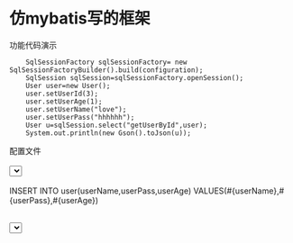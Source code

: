 # 仿mybatis写的框架
功能代码演示
        
        SqlSessionFactory sqlSessionFactory= new SqlSessionFactoryBuilder().build(configuration);
        SqlSession sqlSession=sqlSessionFactory.openSession();
        User user=new User();
        user.setUserId(3);
        user.setUserAge(1);
        user.setUserName("love");
        user.setUserPass("hhhhhh");
        User u=sqlSession.select("getUserById",user);
        System.out.println(new Gson().toJson(u));
配置文件
<br/><mapper namespace="org.wang.mapper.UserMapper">
    <br/><select id="getUserById"  parameterType="org.wang.entity.User" resultType="org.wang.entity.User">
        <br/>select * from user where userId = #{userId}
    <br/></select>
    <br/><insert id="insertUser" parameterType="org.wang.entity.User">
        <br/>INSERT INTO user(userName,userPass,userAge) VALUES(#{userName},#{userPass},#{userAge})
    <br/></insert>

   <br/><select id="getUsers" parameterType="org.wang.entity.User" resultType="org.wang.entity.User">
           <br/>SELECT * FROM USER  WHERE  userId>#{userId}
   <br/></select>
<br/></mapper>
        
